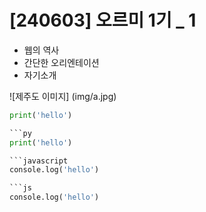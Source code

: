 # [240603] 오르미 1기 _ 1

* 웹의 역사
* 간단한 오리엔테이션
* 자기소개

![제주도 이미지] (img/a.jpg)

```python
print('hello')

```py
print('hello')

```javascript
console.log('hello')

```js
console.log('hello')
